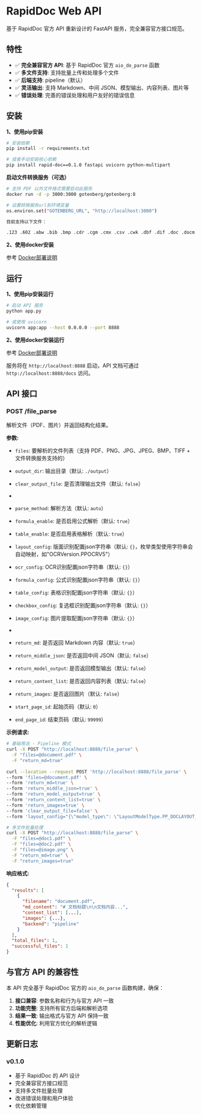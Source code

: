 # RapidDoc Web API

基于 RapidDoc 官方 API 重新设计的 FastAPI 服务，完全兼容官方接口规范。

## 特性

- ✅ **完全兼容官方 API**: 基于 RapidDoc 官方 `aio_do_parse` 函数
- ✅ **多文件支持**: 支持批量上传和处理多个文件
- ✅ **后端支持**: pipeline（默认）
- ✅ **灵活输出**: 支持 Markdown、中间 JSON、模型输出、内容列表、图片等
- ✅ **错误处理**: 完善的错误处理和用户友好的错误信息

## 安装

**1、使用pip安装**
```bash
# 安装依赖
pip install -r requirements.txt

# 或者手动安装核心依赖
pip install rapid-doc==0.1.0 fastapi uvicorn python-multipart
```

**启动文件转换服务（可选）**
```bash
# 支持 PDF 以外文件格式需要启动此服务
docker run -d -p 3000:3000 gotenberg/gotenberg:8

# 设置转换服务url到环境变量
os.environ.set("GOTENBERG_URL", "http://localhost:3000")

目前支持以下文件：

.123 .602 .abw .bib .bmp .cdr .cgm .cmx .csv .cwk .dbf .dif .doc .docm .docx .dot .dotm .dotx .dxf .emf .eps .epub .fodg .fodp .fods .fodt .fopd .gif .htm .html .hwp .jpeg .jpg .key .ltx .lwp .mcw .met .mml .mw .numbers .odd .odg .odm .odp .ods .odt .otg .oth .otp .ots .ott .pages .pbm .pcd .pct .pcx .pdb .pdf .pgm .png .pot .potm .potx .ppm .pps .ppt .pptm .pptx .psd .psw .pub .pwp .pxl .ras .rtf .sda .sdc .sdd .sdp .sdw .sgl .slk .smf .stc .std .sti .stw .svg .svm .swf .sxc .sxd .sxg .sxi .sxm .sxw .tga .tif .tiff .txt .uof .uop .uos .uot .vdx .vor .vsd .vsdm .vsdx .wb2 .wk1 .wks .wmf .wpd .wpg .wps .xbm .xhtml .xls .xlsb .xlsm .xlsx .xlt .xltm .xltx .xlw .xml .xpm .zabw
```

**2、使用docker安装**

参考 [Docker部署说明](README.md)

## 运行

**1、使用pip安装运行**
```bash
# 启动 API 服务
python app.py

# 或使用 uvicorn
uvicorn app:app --host 0.0.0.0 --port 8888
```

**2、使用docker安装运行**

参考 [Docker部署说明](README.md)

服务将在 `http://localhost:8888` 启动，API 文档可通过 `http://localhost:8888/docs` 访问。

## API 接口

### POST /file_parse

解析文件（PDF、图片）并返回结构化结果。

**参数:**

- `files`: 要解析的文件列表（支持 PDF、PNG、JPG、JPEG、BMP、TIFF + 文件转换服务支持的）
- `output_dir`: 输出目录（默认: `./output`）
- `clear_output_file`: 是否清理输出文件（默认: `false`）
-
- `parse_method`: 解析方法（默认: `auto`）
- `formula_enable`: 是否启用公式解析（默认: `true`）
- `table_enable`: 是否启用表格解析（默认: `true`）

- `layout_config`: 版面识别配置json字符串（默认: `{}`，枚举类型使用字符串会自动映射，如"OCRVersion.PPOCRV5"）
- `ocr_config`: OCR识别配置json字符串（默认: `{}`）
- `formula_config`: 公式识别配置json字符串（默认: `{}`）
- `table_config`: 表格识别配置json字符串（默认: `{}`）
- `checkbox_config`: 复选框识别配置json字符串（默认: `{}`）
- `image_config`: 图片提取配置json字符串（默认: `{}`）
-
- `return_md`: 是否返回 Markdown 内容（默认: `true`）
- `return_middle_json`: 是否返回中间 JSON（默认: `false`）
- `return_model_output`: 是否返回模型输出（默认: `false`）
- `return_content_list`: 是否返回内容列表（默认: `false`）
- `return_images`: 是否返回图片（默认: `false`）
- `start_page_id`: 起始页码（默认: `0`）
- `end_page_id`: 结束页码（默认: `99999`）

**示例请求:**

```bash
# 基础用法 - Pipeline 模式
curl -X POST "http://localhost:8888/file_parse" \
  -F "files=@document.pdf" \
  -F "return_md=true"
  
curl --location --request POST 'http://localhost:8888/file_parse' \
--form 'files=@document.pdf' \
--form 'return_md=true' \
--form 'return_middle_json=true' \
--form 'return_model_output=true' \
--form 'return_content_list=true' \
--form 'return_images=true' \
--form 'clear_output_file=false' \
--form 'layout_config="{\"model_type\": \"LayoutModelType.PP_DOCLAYOUT_PLUS_L\"}"'

# 多文件批量处理
curl -X POST "http://localhost:8888/file_parse" \
  -F "files=@doc1.pdf" \
  -F "files=@doc2.pdf" \
  -F "files=@image.png" \
  -F "return_md=true" \
  -F "return_images=true"
```

**响应格式:**

```json
{
  "results": [
    {
      "filename": "document.pdf",
      "md_content": "# 文档标题\n\n文档内容...",
      "content_list": [...],
      "images": {...},
      "backend": "pipeline"
    }
  ],
  "total_files": 1,
  "successful_files": 1
}
```

## 与官方 API 的兼容性

本 API 完全基于 RapidDoc 官方的 `aio_do_parse` 函数构建，确保：

1. **接口兼容**: 参数名称和行为与官方 API 一致
2. **功能完整**: 支持所有官方后端和解析选项
3. **结果一致**: 输出格式与官方 API 保持一致
4. **性能优化**: 利用官方优化的解析逻辑

## 更新日志

### v0.1.0
- 基于 RapidDoc 的 API 设计
- 完全兼容官方接口规范
- 支持多文件批量处理
- 改进错误处理和用户体验
- 优化依赖管理